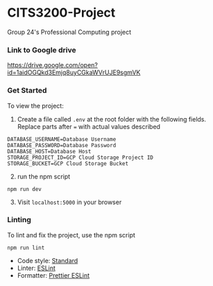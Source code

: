 # CITS3200-Project

Group 24's Professional Computing project

### Link to Google drive

https://drive.google.com/open?id=1aidOGQkd3Emjq8uyCGkaWVrUJE9sgmVK

### Get Started

To view the project:

1. Create a file called `.env` at the root folder with the following fields. Replace parts after `=` with actual values described

```
DATABASE_USERNAME=Database Username
DATABASE_PASSWORD=Database Password
DATABASE_HOST=Database Host
STORAGE_PROJECT_ID=GCP Cloud Storage Project ID
STORAGE_BUCKET=GCP Cloud Storage Bucket
```

2. run the npm script

```
npm run dev
```

3. Visit `localhost:5000` in your browser

### Linting

To lint and fix the project, use the npm script

```
npm run lint
```

- Code style: [Standard](https://www.npmjs.com/package/standard)
- Linter: [ESLint](https://www.npmjs.com/package/eslint)
- Formatter: [Prettier ESLint](https://www.npmjs.com/package/prettier-eslint)
